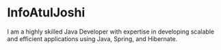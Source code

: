 # InfoAtulJoshi
I am a highly skilled Java Developer with expertise in developing scalable and efficient applications using Java, Spring, and Hibernate.
